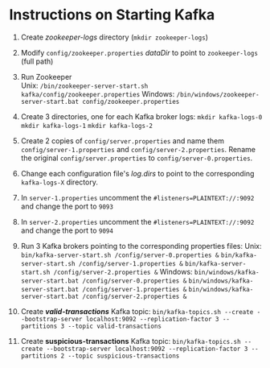 # Instructions on Starting Kafka

1. Create *zookeeper-logs* directory (`mkdir zookeeper-logs`)
2. Modify `config/zookeeper.properties` *dataDir* to point to `zookeeper-logs` (full path)
3. Run Zookeeper  
	Unix: `/bin/zookeeper-server-start.sh kafka/config/zookeeper.properties`
	Windows: `/bin/windows/zookeeper-server-start.bat config/zookeeper.properties`
    
4. Create 3 directories, one for each Kafka broker logs: 
`mkdir kafka-logs-0` 
`mkdir kafka-logs-1` 
`mkdir kafka-logs-2` 
5. Create 2 copies of  `config/server.properties` and name them `config/server-1.properties` and `config/server-2.properties`. Rename the original `config/server.properties` to `config/server-0.properties`. 
6. Change each configuration file's *log.dirs* to point to the corresponding `kafka-logs-X` directory.
7. In  `server-1.properties` uncomment the `#listeners=PLAINTEXT://:9092` and change the port to `9093`
8. In  `server-2.properties` uncomment the `#listeners=PLAINTEXT://:9092` and change the port to `9094`
9. Run 3 Kafka brokers pointing to the corresponding properties files:
Unix: 
`bin/kafka-server-start.sh /config/server-0.properties &`
`bin/kafka-server-start.sh /config/server-1.properties &`
`bin/kafka-server-start.sh /config/server-2.properties &`
Windows: 
`bin/windows/kafka-server-start.bat /config/server-0.properties &`
`bin/windows/kafka-server-start.bat /config/server-1.properties &`
`bin/windows/kafka-server-start.bat /config/server-2.properties &`
10. Create ***valid-transactions*** Kafka topic: `bin/kafka-topics.sh --create --bootstrap-server localhost:9092 --replication-factor 3 --partitions 3 --topic valid-transactions`
11. Create **suspicious-transactions** Kafka topic: `bin/kafka-topics.sh --create --bootstrap-server localhost:9092 --replication-factor 3 --partitions 2 --topic suspicious-transactions`
